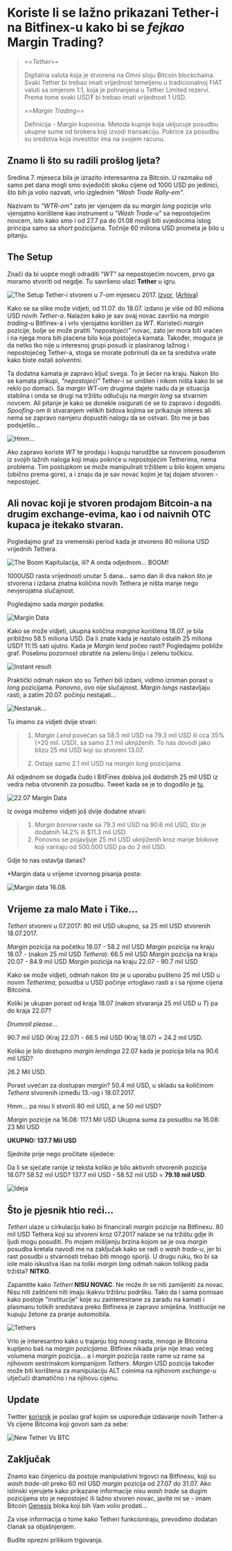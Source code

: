 # Koriste li se lažno prikazani Tether-i na Bitfinex-u kako bi se *fejkao* Margin Trading?

>==*Tether*==
>
>Digitalna valuta koja je stvorena na Omni sloju Bitcoin blockchaina. Svaki Tether bi trebao imati vrijednost temeljenu u tradicionalnoj FIAT valuti sa omjerom 1:1, koja je pohranjena u Tether Limited rezervi. Prema tome svaki USD₮ bi trebao imati vrijednost 1 USD. 
>
>==*Margin Trading*==
>
>Definicija - Margin kupovina. Metoda kupnje koja ukljucuje posudbu ukupne sume od brokera koji izvodi transakciju. Pokrice za posudbu su sredstva koja investitor ima na svojem racunu.
>

## Znamo li što su radili prošlog ljeta?

Sredina 7. mjeseca bila je izrazito interesantna za Bitcoin. U razmaku od samo pet dana mogli smo svjedočiti skoku cijene od 1000 USD po jedinici, što bih ja volio nazvati, vrlo izglednim *"Wash Trade Rally-em"*. 

Nazivam to *"WTR-om"* zato jer vjerujem da su *margin long* pozicije vrlo vjerojatno korištene kao instrument u *"Wash Trade-u"* sa nepostojećim novcem, isto kako smo i od 27.7 pa do 01.08 mogli  biti svjedocima istog principa samo sa *short* pozicijama. Točnije 60 miliona USD prometa je bilo u pitanju.

## The Setup

Znači da bi uopće mogli odraditi *"WT"* sa nepostojećim novcem, prvo ga moramo stvoriti od negdje. Tu savršeno ulazi __Tether__ u igru. 

![The Setup](https://cdn-images-1.medium.com/max/1600/1*P2cg0A9N0Pq2fl2IbXFq1w.png)
Tether-i stvoreni u 7-om mjesecu 2017. [Izvor], ([Arhiva])

Kako se sa slike može vidjeti, od 11.07. do 18.07. izdano je više od 80 miliona USD novih *Tether-a*.
Nalazim kako je sav ovaj novac završio na *margin trading-u* Bitfinex-a i vrlo vjerojatno korišten za *WT*.
Koristeći *margin* pozicije, bolje se može pratiti *"nepostojeći"* novac, zato jer mora biti vraćen i na njega mora biti plaćena bilo koja postojeća kamata.
Također, moguće je da netko tko nije u interesnoj grupi posudi iz plasiranog lažnog i nepostojećeg Tether-a, stoga se morate pobrinuti da se ta sredstva vrate kako biste ostali *solventni*.

Ta dodatna kamata je zapravo ključ svega. To je šećer na kraju. Nakon što se kamata prikupi, *"nepostojeći"* Tether-i se uništen i nikom ništa kako bi se reklo po domaći. Sa *margin WT-om* drugima dajete nadu da je situacija stabilna i onda se drugi na tržištu odlučuju na *margin long* sa stvarnim novcem. Ali pitanje je kako se donekle osigurati će se to zapravo i dogoditi. *Spoofing-om* ili stvaranjem velikih bidova kojima se prikazuje interes ali nema se zapravo namjeru dopustiti nalogu da se ostvari. Sto me je bas podsjetilo...

![Hmm...](https://cdn-images-1.medium.com/max/1600/1*MiY8ZIcho_LNXx14kbjM7Q.png)

Ako zapravo koriste *WT* te prodaju i kupuju narudžbe sa novcem posuđenim iz svojih lažnih naloga koji imaju pokriće u *nepostojećim* Tetherima, nema problema. Tim postupkom se može manipulirati tržištem u bilo kojem smjeru (obično prema gore), a i znaju da je sav novac kojim je taj dojam stvoren - nepostojeć.

## Ali novac koji je stvoren prodajom Bitcoin-a na drugim exchange-evima, kao i od naivnih OTC kupaca je itekako stvaran.

Pogledajmo graf za vremenski period kada je stvoreno 80 miliona USD vrijednih Tethera.

![The Boom](https://cdn-images-1.medium.com/max/1600/1*L3aNEZa5dD6orXdYduYtVg.png)
Kapitulacija, ili? A onda odjednom… BOOM!

1000USD rasta vrijednosti unutar 5 dana... samo dan ili dva nakon što je stvorena i izdana znatna količina novih Tethera je ništa manje nego nevjerojatna slučajnost. 

Pogledajmo sada *margin* podatke.

![Margin Data](https://cdn-images-1.medium.com/max/1600/1*u5sRSQU7qajerw1pa8h7og.png)

Kako se može vidjeti, ukupna količina *margina* korištena 18.07. je bila približno 58.5 miliona USD. Da li znate kada je nastalo ostalih 25 miliona USD? 11:15 sati ujutro. Kada je *Margin lend* počeo rasti? Pogledajmo pobliže graf. Posebnu pozornost obratite na zelenu liniju i zelenu točkicu.  

![Instant result](https://cdn-images-1.medium.com/max/1600/1*q4A4w1Y52IgJq_0iwK8I4A.png)

Praktički odmah nakon sto su *Tetheri* bili izdani, vidimo izniman porast u *long* pozicijama. Ponovno, ovo nije slučajnost. 
*Margin longs* nastavljaju rasti, a zatim 20.07. počinju nestajati...

![Nestanak...](https://cdn-images-1.medium.com/max/1600/0*Xc-moq0P9g0axls6.)

Tu imamo za vidjeti dvije stvari:
> 1. *Margin Lend* povećan sa 58.5 mil USD na 79.3 mil USD ili cca 35% (+20 mil. USD), sa samo 2.1 mil uknjiženih. To nas dovodi jako blizu 25 mil USD koji su stvoreni 13.07. 
> 
> 2. Ostaje samo 2.1 mil USD na *margin long* pozicijama. 
> 

Ali odjednom se događa čudo i BitFinex dobiva još dodatnih 25 mil USD iz vedra neba otvorenih za posudbu. Tweet kada se je to dogodilo je [tu](https://twitter.com/Bitfinexed/status/888779381438631938).

![22.07 Margin Data](https://cdn-images-1.medium.com/max/1600/0*Q-1Zc-qy7nGojBrk.)

Iz ovoga možemo vidjeti još dvije dodatne stvari:
> 1. *Margin borrow* raste sa 79.3 mil USD na 90.6 mil USD, što je dodatnih 14.2% ili $11.3 mil USD.
> 2. Ponovno se pojavljuje 25 mil USD uknjiženih kroz manje blokove koji variraju od 500.000 USD pa do 2 mil USD. 
> 

Gdje to nas ostavlja danas? 

*Margin data u vrijeme izvornog pisanja posta:

![Margin data 16.08.](https://cdn-images-1.medium.com/max/1600/1*rp-B9gHLqVcRDJHxg4SR6A.png)

## Vrijeme za malo Mate i Tike...

*Tetheri* stvoreni u 07.2017:
80 mil USD ukupno, sa 25 mil USD stvorenih 18.07.2017.

*Margin* pozicija na početku 18.07 - 58.2 mil USD
*Margin* pozicija na kraju 18.07 - (nakon 25 mil USD *Tethera*): 66.5 mil USD
*Margin* pozicija na kraju 20.07 - 84.9 mil USD
*Margin* pozicija na kraju 22.07 - 90.7 mil USD

Kako se može vidjeti, odmah nakon što je u uporabu pušteno 25 mil USD u novim *Tetherima*, posudba u USD počinje vrtoglavo rasti a i sa njome cijena Bitcoina. 

Koliki je ukupan porast od kraja 18.07 (nakon stvaranja 25 mil USD u *T*) pa do kraja 22.07?

*Drumroll please...*

90.7 mil USD (Kraj 22.07) - 66.5 mil USD (Kraj 18.07) = 24.2 mil USD.

Koliko je bilo dostupno *margin lendinga* 22.07 kada je pozicija bila na 90.6 mil USD?

26.2 Mil USD.

Porast uvećan za dostupan *margin*? 50.4 mil USD, u skladu sa količinom *Tethera* stvorenih između 13.-og i 18.07.2017.

Hmm... pa nisu li stvorili 80 mil USD, a ne 50 mil USD?

*Margin* pozicije na 16.08: 117.1 Mil USD
Ukupna suma za posudbu na 16.08: 23 Mil USD

**UKUPNO: 137.7 Mil USD**

Sjednite prije nego pročitate sljedeće:

Da li se sjećate ranije iz teksta koliko je bilo aktivnih otvorenih pozicija 18.07? 58.52 mil USD? 
137.7 mil USD - 58.52 mil USD = **79.18 mil USD**.

![Ideja](https://cdn-images-1.medium.com/max/1600/0*QyIZxkX8ore78xXx.jpg)

## Što je pjesnik htio reći...

*Tetheri* ulaze u cirkulaciju kako bi financirali *margin* pozicije na Bitfinexu. 80 mil USD Tethera koji su stvoreni kroz 07.2017 nalaze se na tržištu gdje ih ljudi mogu posuditi. Po mojem mišljenju brzina kojom se je ova *margin* posudba kretala navodi me na zaključak kako se radi o *wash trade-u*, jer bi rast posudbi u stvarnosti trebao biti mnogo sporiji. U drugu ruku, tko bi sa iole malo iskustva išao na toliki *margin long* odmah nakon tolikog pada tržišta? **NITKO**. 

Zapamtite kako *Tetheri* **NISU NOVAC**. Ne može ih se niti zamijeniti za novac. Nisu niti zaštićeni niti imaju ikakvu tržišnu podršku. Tako da i sama pomisao kako postoje "institucije" koje su zainteresirane za zaradu na kamati i plasmanu tolikih sredstava preko Bitfinexa je zapravo smiješna. Institucije ne kupuju žetone za pranje automobila. 

![Tethers](https://cdn-images-1.medium.com/max/1600/1*UBeIC_TK6GHz2pT4P0KYrQ.png)

Vrlo je interesantno kako u trajanju tog novog rasta, mnogo je Bitcoina kupljeno baš na *margin pozicijama*. Bitfinex nikada prije nije imao većeg volumena *margin* pozicija... a i *margin* pozicija raste rame uz rame sa njihovom sestrinskom kompanijom *Tethers*. 
*Margin* USD pozicija također može biti korištena za manipulaciju ALT coinima na njihovom *exchange-u* utječući dramatično i na njihovu cijenu.  

## Update

Twitter [korisnik](https://twitter.com/Federico_UASF) je poslao graf kojim se uspoređuje izdavanje novih Tether-a Vs cijene Bitcoina koji govori sam za sebe:

![New Tether Vs BTC](https://cdn-images-1.medium.com/max/1600/0*Syx5UEZ0iYqM-pCF.)

## Zaključak

Znamo kao činjenicu da postoje manipulativni trgovci na Bitfinexu, koji su *wash trade-ali* preko 60 mil USD *margin* pozicija od 27.07 do 31.07. Ako istinski vjerujete kako prikazane informacije nisu *wash trade* sa dugim pozicijama sto je nepostojeć ili lažno stvoren novac, javite mi se - imam Bitcoin [Genesis](https://bitfalls.com/hr/glossary/#genesis-block) bloka koji bih Vam volio prodati...

Za vise informacija o tome kako Tetheri funkcioniraju, prevodimo dodatan članak sa objašnjenjem.

Budite oprezni prilikom trgovanja.


[Izvor]:http://omnichest.info/lookupadd.aspx?address=3MbYQMMmSkC3AgWkj9FMo5LsPTW1zBTwXL
[Arhiva]:http://archive.is/SOXjE



